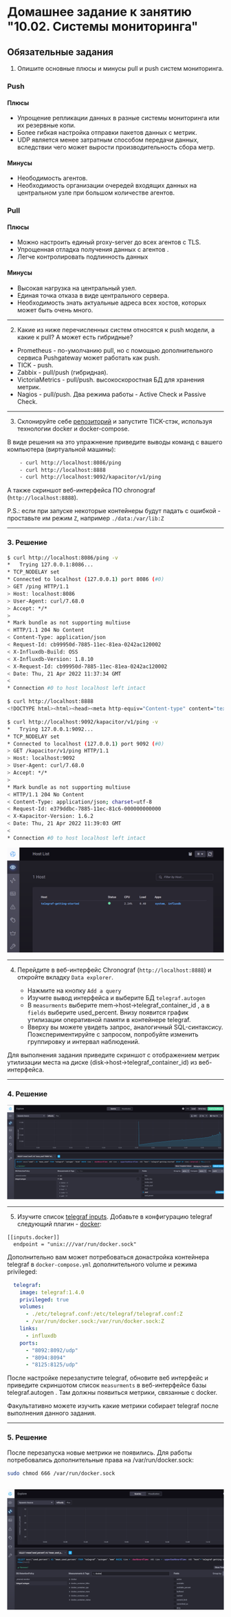 # Домашнее задание к занятию "10.02. Системы мониторинга"

## Обязательные задания

1. Опишите основные плюсы и минусы pull и push систем мониторинга.

### Push

#### Плюсы

- Упрощение репликации данных в разные системы мониторинга или их резервные копи.
- Более гибкая настройка отправки пакетов данных с  метрик.
- UDP является менее затратным способом передачи данных, вследствии чего может вырости производительность сбора метр.

#### Минусы

- Неободимость агентов.
- Необходимость организации очередей входящих данных на центральном узле при большом количестве агентов.

### Pull

#### Плюсы

- Можно настроить единый proxy-server до всех агентов с TLS.
- Упрощенная отладка получения данных с агентов .
- Легче контролировать подлинность данных 

#### Минусы

- Высокая нагрузка на центральный узел.
- Единая точка отказа в виде центрального сервера.
- Необходимость знать актуальные адреса всех хостов, которых может быть очень много.

---

2. Какие из ниже перечисленных систем относятся к push модели, а какие к pull? А может есть гибридные?

- Prometheus - по-умолчанию pull, но с помощью дополнительного сервиса Pushgateway может работать как push.
- TICK -  push. 
- Zabbix - pull/push (гибридная).
- VictoriaMetrics - pull/push. высокоскоростная БД для хранения метрик.
- Nagios - pull/push. Два режима работы - Active Check и Passive Check. 

---

3. Склонируйте себе [репозиторий](https://github.com/influxdata/sandbox/tree/master) и запустите TICK-стэк, 
используя технологии docker и docker-compose.

В виде решения на это упражнение приведите выводы команд с вашего компьютера (виртуальной машины):

```sh
    - curl http://localhost:8086/ping
    - curl http://localhost:8888
    - curl http://localhost:9092/kapacitor/v1/ping
```
А также скриншот веб-интерфейса ПО chronograf (`http://localhost:8888`). 

P.S.: если при запуске некоторые контейнеры будут падать с ошибкой - проставьте им режим `Z`, например
`./data:/var/lib:Z`

---

### 3. Решение

```bash
$ curl http://localhost:8086/ping -v
*   Trying 127.0.0.1:8086...
* TCP_NODELAY set
* Connected to localhost (127.0.0.1) port 8086 (#0)
> GET /ping HTTP/1.1
> Host: localhost:8086
> User-Agent: curl/7.68.0
> Accept: */*
> 
* Mark bundle as not supporting multiuse
< HTTP/1.1 204 No Content
< Content-Type: application/json
< Request-Id: cb99950d-7885-11ec-81ea-0242ac120002
< X-Influxdb-Build: OSS
< X-Influxdb-Version: 1.8.10
< X-Request-Id: cb99950d-7885-11ec-81ea-0242ac120002
< Date: Thu, 21 Apr 2022 11:37:34 GMT
< 
* Connection #0 to host localhost left intact
```
```bash
$ curl http://localhost:8888
<!DOCTYPE html><html><head><meta http-equiv="Content-type" content="text/html; charset=utf-8"><title>Chronograf</title><link rel="icon shortcut" href="/favicon.fa749080.ico"><link rel="stylesheet" href="/src.3dbae016.css"></head><body> <div id="react-root" data-basepath=""></div> <script src="/src.fab22342.js"></script> </body></html>
```
```bash
$ curl http://localhost:9092/kapacitor/v1/ping -v
*   Trying 127.0.0.1:9092...
* TCP_NODELAY set
* Connected to localhost (127.0.0.1) port 9092 (#0)
> GET /kapacitor/v1/ping HTTP/1.1
> Host: localhost:9092
> User-Agent: curl/7.68.0
> Accept: */*
> 
* Mark bundle as not supporting multiuse
< HTTP/1.1 204 No Content
< Content-Type: application/json; charset=utf-8
< Request-Id: e379ddbc-7885-11ec-81c6-000000000000
< X-Kapacitor-Version: 1.6.2
< Date: Thu, 21 Apr 2022 11:39:03 GMT
< 
* Connection #0 to host localhost left intact
```
![1](https://github.com/AleksandrZolnikov/devops-netology/blob/main/virt-homeworks/10-monitoring-02-systems/1.png)

---

4. Перейдите в веб-интерфейс Chronograf (`http://localhost:8888`) и откройте вкладку `Data explorer`.

    - Нажмите на кнопку `Add a query`
    - Изучите вывод интерфейса и выберите БД `telegraf.autogen`
    - В `measurments` выберите mem->host->telegraf_container_id , а в `fields` выберите used_percent. 
    Внизу появится график утилизации оперативной памяти в контейнере telegraf.
    - Вверху вы можете увидеть запрос, аналогичный SQL-синтаксису. 
    Поэкспериментируйте с запросом, попробуйте изменить группировку и интервал наблюдений.

Для выполнения задания приведите скриншот с отображением метрик утилизации места на диске 
(disk->host->telegraf_container_id) из веб-интерфейса.

---

### 4. Решение

![1](https://github.com/AleksandrZolnikov/devops-netology/blob/main/virt-homeworks/10-monitoring-02-systems/2.png)

---

5. Изучите список [telegraf inputs](https://github.com/influxdata/telegraf/tree/master/plugins/inputs). 
Добавьте в конфигурацию telegraf следующий плагин - [docker](https://github.com/influxdata/telegraf/tree/master/plugins/inputs/docker):
```
[[inputs.docker]]
  endpoint = "unix:///var/run/docker.sock"
```

Дополнительно вам может потребоваться донастройка контейнера telegraf в `docker-compose.yml` дополнительного volume и 
режима privileged:

```yml
  telegraf:
    image: telegraf:1.4.0
    privileged: true
    volumes:
      - ./etc/telegraf.conf:/etc/telegraf/telegraf.conf:Z
      - /var/run/docker.sock:/var/run/docker.sock:Z
    links:
      - influxdb
    ports:
      - "8092:8092/udp"
      - "8094:8094"
      - "8125:8125/udp"
```

После настройке перезапустите telegraf, обновите веб интерфейс и приведите скриншотом список `measurments` в 
веб-интерфейсе базы telegraf.autogen . Там должны появиться метрики, связанные с docker.

Факультативно можете изучить какие метрики собирает telegraf после выполнения данного задания.

---

### 5. Решение

После перезапуска новые метрики не появились. Для работы потребовались дополнительные права на /var/run/docker.sock:

```bash
sudo chmod 666 /var/run/docker.sock
```
![1](https://github.com/AleksandrZolnikov/devops-netology/blob/main/virt-homeworks/10-monitoring-02-systems/3.png)
---

